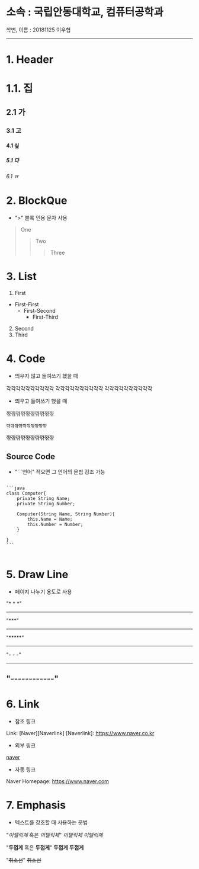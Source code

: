 소속 : 국립안동대학교, 컴퓨터공학과
========================

학번, 이름 : 20181125 이우협

--------------------------------
# 1. Header
# 1.1. 집
## 2.1 가
### 3.1 고
#### 4.1 싶
##### 5.1 다
###### 6.1 ㅠ

# 2. BlockQue

* ">" 블록 인용 문자 사용

> One
>	> Two
>	>	>Three

# 3. List
1. First
* First-First
	+ First-Second
		- First-Third
2. Second
3. Third

# 4. Code

* 띄우지 않고 들여쓰기 했을 때

각각각각각각각각각각
	각각각각각각각각각각
각각각각각각각각각각

* 띄우고 들여쓰기 했을 때

꺆꺆꺆꺆꺆꺆꺆꺆꺆꺆
	
	꺆꺆꺆꺆꺆꺆꺆꺆꺆꺆

꺆꺆꺆꺆꺆꺆꺆꺆꺆꺆

## Source Code

* "```언어" 적으면 그 언어의 문법 강조 가능


<pre>
<code>
```java
class Computer{
	private String Name;
	private String Number;
	
	Computer(String Name, String Number){
		this.Name = Name;
		this.Number = Number;
	}
		
}
```
</code>
</pre>


# 5. Draw Line

* 페이지 나누기 용도로 사용

"* * *"
* * *
"***"
***
"*****"
*****
"- - -"
- - -
"------------"
------------

# 6. Link

* 참조 링크

Link: [Naver][Naverlink]
[Naverlink]: https://www.naver.co.kr

* 외부 링크

[naver](https://www.naver.com "네이버 드가자~")

* 자동 링크

Naver Homepage: <https://www.naver.com>

# 7. Emphasis

* 텍스트를 강조할 때 사용하는 문법

"*이텔릭체* 혹은 _이텔릭체_"
*이텔릭체*
_이텔릭체_

"**두껍게** 혹은 __두껍게__"
**두껍게**
__두껍게__

"~~취소선~~"
~~취소선~~